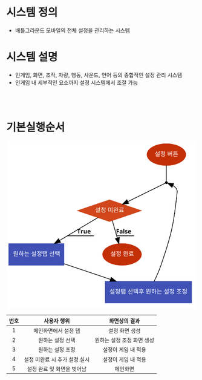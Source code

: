 # 시스템 정의
  - 배틀그라운드 모바일의 전체 설정을 관리하는 시스템
  
# 시스템 설명
  - 인게임, 화면, 조작, 차량, 행동, 사운드, 언어 등의 종합적인 설정 관리 시스템
  - 인게임 내 세부적인 요소까지 설정 시스템에서 조절 가능
<br>
<br>


# 기본실행순서
![NoImage](./설정.png)  



번호 | 사용자 행위 | 화면상의 결과
:-------: | :-------: | :-------:
1 | 메인화면에서 설정 탭 | 설정 화면 생성
2 | 원하는 설정 선택 | 원하는 설정 조정 화면 생성
3| 원하는 설정 조정 | 설정이 게임 내 적용
4| 설정 미완료 시 추가 설정 실시| 설정이 게임 내 적용
5| 설정 완료 및 화면을 벗어남| 메인화면 
